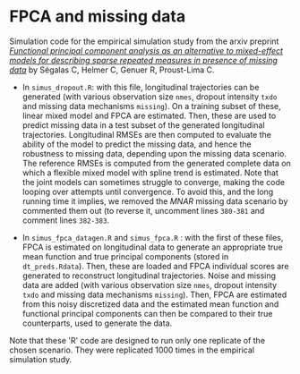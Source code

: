 # FPCA and missing data

Simulation code for the empirical simulation study from the arxiv preprint [*Functional principal component analysis as an alternative to mixed-effect models for describing sparse repeated measures in presence of missing data*](https://arxiv.org/abs/2402.10624) by Ségalas C, Helmer C, Genuer R, Proust-Lima C.

-   In `simus_dropout.R`: with this file, longitudinal trajectories can be generated (with various observation size `nmes`, dropout intensity `txdo` and missing data mechanisms `missing`). On a training subset of these, linear mixed model and FPCA are estimated. Then, these are used to predict missing data in a test subset of the generated longitudinal trajectories. Longitudinal RMSEs are then computed to evaluate the ability of the model to predict the missing data, and hence the robustness to missing data, depending upon the missing data scenario. The reference RMSEs is computed from the generated complete data on which a flexible mixed model with spline trend is estimated. Note that the joint models can sometimes struggle to converge, making the code looping over attempts until convergence. To avoid this, and the long running time it implies, we removed the *MNAR* missing data scenario by commented them out (to reverse it, uncomment lines `380-381` and comment lines `382-383`.

-   In `simus_fpca_datagen.R` and `simus_fpca.R` : with the first of these files, FPCA is estimated on longitudinal data to generate an appropriate true mean function and true principal components (stored in `dt_preds.Rdata`). Then, these are loaded and FPCA individual scores are generated to reconstruct longitudinal trajectories. Noise and missing data are added (with various observation size `nmes`, dropout intensity `txdo` and missing data mechanisms `missing`). Then, FPCA are estimated from this noisy discretized data and the estimated mean function and functional principal components can then be compared to their true counterparts, used to generate the data.

Note that these 'R' code are designed to run only one replicate of the chosen scenario. They were replicated 1000 times in the empirical simulation study.
